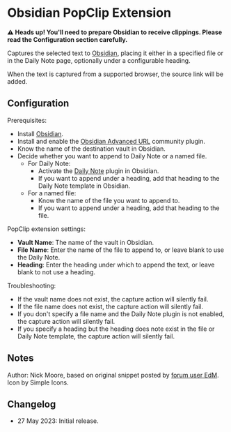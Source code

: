# Obsidian PopClip Extension

**⚠️ Heads up! You'll need to prepare Obsidian to receive clippings. Please read the Configuration section carefully.**

Captures the selected text to [Obsidian][obsidian], placing it either in a specified file or in the Daily Note page, optionally under a configurable heading.

When the text is captured from a supported browser, the source link will be added.

## Configuration

Prerequisites:

- Install [Obsidian][obsidian].
- Install and enable the [Obsidian Advanced URL][uri-plugin] community plugin.
- Know the name of the destination vault in Obsidian.
- Decide whether you want to append to Daily Note or a named file.
  - For Daily Note:
    - Activate the [Daily Note][dailynote-plugin] plugin in Obsidian.
    - If you want to append under a heading, add that heading to the Daily Note template in Obsidian.
  - For a named file:
    - Know the name of the file you want to append to.
    - If you want to append under a heading, add that heading to the file.

PopClip extension settings:

- **Vault Name**: The name of the vault in Obsidian.
- **File Name**: Enter the name of the file to append to, or leave blank to use the Daily Note.
- **Heading**: Enter the heading under which to append the text, or leave blank to not use a heading.

Troubleshooting:

- If the vault name does not exist, the capture action will silently fail.
- If the file name does not exist, the capture action will silently fail.
- If you don't specify a file name and the Daily Note plugin is not enabled, the capture action will silently fail.
- If you specify a heading but the heading does note exist in the file or Daily Note template, the capture action will silently fail.

## Notes

Author: Nick Moore, based on original snippet posted by [forum user EdM][edm]. Icon by Simple Icons.

[obsidian]: https://obsidian.md/
[uri-plugin]: https://vinzent03.github.io/obsidian-advanced-uri/installing
[dailynote-plugin]: https://help.obsidian.md/Plugins/Daily+notes
[edm]: https://forum.popclip.app/t/clip-selection-to-obsidian/359

## Changelog

- 27 May 2023: Initial release.
